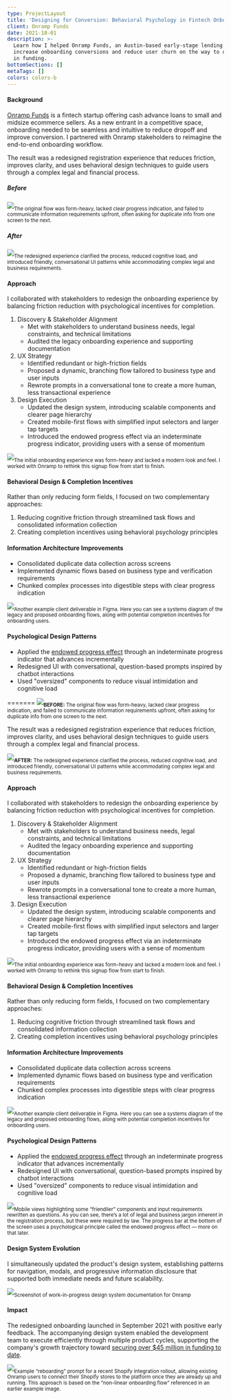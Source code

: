 ```yaml
---
type: ProjectLayout
title: 'Designing for Conversion: Behavioral Psychology in Fintech Onboarding'
client: Onramp Funds
date: 2021-10-01
description: >-
  Learn how I helped Onramp Funds, an Austin-based early-stage lending startup,
  increase onboarding conversions and reduce user churn on the way to over $45M
  in funding.
bottomSections: []
metaTags: []
colors: colors-b
---
```

#### Background

[Onramp Funds](https://www.onrampfunds.com) is a fintech startup offering cash advance loans to small and midsize ecommerce sellers. As a new entrant in a competitive space, onboarding needed to be seamless and intuitive to reduce dropoff and improve conversion. I partnered with Onramp stakeholders to reimagine the end-to-end onboarding workflow.

The result was a redesigned registration experience that reduces friction, improves clarity, and uses behavioral design techniques to guide users through a complex legal and financial process.

##### Before

![](/images/onramp-onboarding-before.png)<sub>The original flow was form-heavy, lacked clear progress indication, and failed to communicate information requirements upfront, often asking for duplicate info from one screen to the next.</sub>

##### After

![](/images/onramp-onboarding-flow-after.gif)<sub>The redesigned experience clarified the process, reduced cognitive load, and introduced friendly, conversational UI patterns while accommodating complex legal and business requirements.</sub>

#### Approach

I collaborated with stakeholders to redesign the onboarding experience by balancing friction reduction with psychological incentives for completion.

1. Discovery & Stakeholder Alignment
    * Met with stakeholders to understand business needs, legal constraints, and technical limitations
    * Audited the legacy onboarding experience and supporting documentation
2. UX Strategy
    * Identified redundant or high-friction fields
    * Proposed a dynamic, branching flow tailored to business type and user inputs
    * Rewrote prompts in a conversational tone to create a more human, less transactional experience
3. Design Execution
    * Updated the design system, introducing scalable components and clearer page hierarchy
    * Created mobile-first flows with simplified input selectors and larger tap targets
    * Introduced the endowed progress effect via an indeterminate progress indicator, providing users with a sense of momentum

![](/images/onramp-onboarding-figma.png)<sub>The initial onboarding experience was form-heavy and lacked a modern look and feel. I worked with Onramp to rethink this signup flow from start to finish.</sub>

#### Behavioral Design & Completion Incentives

Rather than only reducing form fields, I focused on two complementary approaches:
1. Reducing cognitive friction through streamlined task flows and consolidated information collection
2. Creating completion incentives using behavioral psychology principles

#### Information Architecture Improvements

* Consolidated duplicate data collection across screens
* Implemented dynamic flows based on business type and verification requirements
* Chunked complex processes into digestible steps with clear progress indication

![](/images/onramp-deliverable-figma.png)<sub>Another example client deliverable in Figma. Here you can see a systems diagram of the legacy and proposed onboarding flows, along with potential completion incentives for onboarding users.</sub>

#### Psychological Design Patterns

* Applied the [endowed progress effect](https://www.jstor.org/stable/10.1086/500480) through an indeterminate progress indicator that advances incrementally
* Redesigned UI with conversational, question-based prompts inspired by chatbot interactions
* Used "oversized" components to reduce visual intimidation and cognitive load

=======
![](/images/onramp-onboarding-before.png)<sub>**BEFORE:**</sub><sub> The original flow was form-heavy, lacked clear progress indication, and failed to communicate information requirements upfront, often asking for duplicate info from one screen to the next.</sub>

The result was a redesigned registration experience that reduces friction, improves clarity, and uses behavioral design techniques to guide users through a complex legal and financial process.

![](/images/onramp-onboarding-flow-after.gif)<sub>**AFTER:**</sub><sub> The redesigned experience clarified the process, reduced cognitive load, and introduced friendly, conversational UI patterns while accommodating complex legal and business requirements.</sub>

#### Approach

I collaborated with stakeholders to redesign the onboarding experience by balancing friction reduction with psychological incentives for completion.

1. Discovery & Stakeholder Alignment
    * Met with stakeholders to understand business needs, legal constraints, and technical limitations
    * Audited the legacy onboarding experience and supporting documentation
2. UX Strategy
    * Identified redundant or high-friction fields
    * Proposed a dynamic, branching flow tailored to business type and user inputs
    * Rewrote prompts in a conversational tone to create a more human, less transactional experience
3. Design Execution
    * Updated the design system, introducing scalable components and clearer page hierarchy
    * Created mobile-first flows with simplified input selectors and larger tap targets
    * Introduced the endowed progress effect via an indeterminate progress indicator, providing users with a sense of momentum

![](/images/onramp-onboarding-figma.png)<sub>The initial onboarding experience was form-heavy and lacked a modern look and feel. I worked with Onramp to rethink this signup flow from start to finish.</sub>

#### Behavioral Design & Completion Incentives

Rather than only reducing form fields, I focused on two complementary approaches:
1. Reducing cognitive friction through streamlined task flows and consolidated information collection
2. Creating completion incentives using behavioral psychology principles

#### Information Architecture Improvements

* Consolidated duplicate data collection across screens
* Implemented dynamic flows based on business type and verification requirements
* Chunked complex processes into digestible steps with clear progress indication

![](/images/onramp-deliverable-figma.png)<sub>Another example client deliverable in Figma. Here you can see a systems diagram of the legacy and proposed onboarding flows, along with potential completion incentives for onboarding users.</sub>

#### Psychological Design Patterns

* Applied the [endowed progress effect](https://www.jstor.org/stable/10.1086/500480) through an indeterminate progress indicator that advances incrementally
* Redesigned UI with conversational, question-based prompts inspired by chatbot interactions
* Used "oversized" components to reduce visual intimidation and cognitive load

![](/images/onramp-mobile\(1\).png)<sub>Mobile views highlighting some “friendlier” components and input requirements rewritten as questions. As you can see, there’s a lot of legal and business jargon inherent in the registration process, but these were required by law. The progress bar at the bottom of the screen uses a psychological principle called the endowed progress effect — more on that later.</sub>

#### Design System Evolution

I simultaneously updated the product's design system, establishing patterns for navigation, modals, and progressive information disclosure that supported both immediate needs and future scalability.

![](/images/onramp-figma-design-system.png)<sub>Screenshot of work-in-progress design system documentation for Onramp</sub>

#### Impact

The redesigned onboarding launched in September 2021 with positive early feedback. The accompanying design system enabled the development team to execute efficiently through multiple product cycles, supporting the company's growth trajectory toward [securing over $45 million in funding to date](https://www.crunchbase.com/organization/onramp-funds).

![](/images/onramp-shopify-integration-reboarding.png)<sub>Example “reboarding” prompt for a recent Shopify integration rollout, allowing existing Onramp users to connect their Shopify stores to the platform once they are already up and running. This approach is based on the “non-linear onboarding flow” referenced in an earlier example image.</sub>

